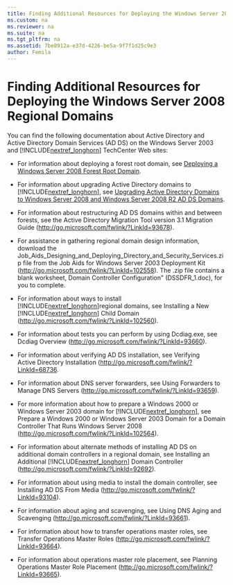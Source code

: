 ```yaml
---
title: Finding Additional Resources for Deploying the Windows Server 2008 Regional Domains
ms.custom: na
ms.reviewer: na
ms.suite: na
ms.tgt_pltfrm: na
ms.assetid: 7be8912a-e37d-4226-be5a-9f7f1d25c9e3
author: Femila
---
```

# Finding Additional Resources for Deploying the Windows Server 2008 Regional Domains
You can find the following documentation about Active Directory and Active Directory Domain Services \(AD DS\) on the Windows Server 2003 and [!INCLUDE[nextref_longhorn](../Token/nextref_longhorn_md.md)] TechCenter Web sites:  
  
-   For information about deploying a forest root domain, see [Deploying a Windows Server 2008 Forest Root Domain](../Topic/Deploying-a-Windows-Server-2008-Forest-Root-Domain.md).  
  
-   For information about upgrading Active Directory domains to [!INCLUDE[nextref_longhorn](../Token/nextref_longhorn_md.md)], see [Upgrading Active Directory Domains to Windows Server 2008 and Windows Server 2008 R2 AD DS Domains](../Topic/Upgrading-Active-Directory-Domains-to-Windows-Server-2008-and-Windows-Server-2008-R2-AD-DS-Domains.md).  
  
-   For information about restructuring AD DS domains within and between forests, see the Active Directory Migration Tool version 3.1 Migration Guide \([http:\/\/go.microsoft.com\/fwlink\/?LinkId\=93678](http://go.microsoft.com/fwlink/?LinkId=93678)\).  
  
-   For assistance in gathering regional domain design information, download the Job\_Aids\_Designing\_and\_Deploying\_Directory\_and\_Security\_Services.zip file from the Job Aids for Windows Server 2003 Deployment Kit \([http:\/\/go.microsoft.com\/fwlink\/?LinkId\=102558](http://go.microsoft.com/fwlink/?LinkId=102558)\). The .zip file contains a blank worksheet, Domain Controller Configuration" \(DSSDFR\_1.doc\), for you to complete.  
  
-   For information about ways to install [!INCLUDE[nextref_longhorn](../Token/nextref_longhorn_md.md)]regional domains, see Installing a New [!INCLUDE[nextref_longhorn](../Token/nextref_longhorn_md.md)] Child Domain \([http:\/\/go.microsoft.com\/fwlink\/?LinkId\=102560](http://go.microsoft.com/fwlink/?LinkId=102560)\).  
  
-   For information about tests you can perform by using Dcdiag.exe, see Dcdiag Overview \([http:\/\/go.microsoft.com\/fwlink\/?LinkId\=93660](http://go.microsoft.com/fwlink/?LinkId=93660)\).  
  
-   For information about verifying AD DS installation, see Verifying Active Directory Installation \([http:\/\/go.microsoft.com\/fwlink\/?LinkId\=68736](http://go.microsoft.com/fwlink/?LinkId=68736).  
  
-   For information about DNS server forwarders, see Using Forwarders to Manage DNS Servers \([http:\/\/go.microsoft.com\/fwlink\/?LinkId\=93659](http://go.microsoft.com/fwlink/?LinkId=93659)\).  
  
-   For more information about how to prepare a Windows 2000 or Windows Server 2003 domain for [!INCLUDE[nextref_longhorn](../Token/nextref_longhorn_md.md)], see Prepare a Windows 2000 or Windows Server 2003 Domain for a Domain Controller That Runs Windows Server 2008 \([http:\/\/go.microsoft.com\/fwlink\/?LinkId\=102564](http://go.microsoft.com/fwlink/?LinkId=102564)\).  
  
-   For information about alternate methods of installing AD DS on additional domain controllers in a regional domain, see Installing an Additional [!INCLUDE[nextref_longhorn](../Token/nextref_longhorn_md.md)] Domain Controller \([http:\/\/go.microsoft.com\/fwlink\/?LinkId\=92692](http://go.microsoft.com/fwlink/?LinkId=92692)\).  
  
-   For information about using media to install the domain controller, see Installing AD DS From Media \([http:\/\/go.microsoft.com\/fwlink\/?LinkId\=93104](http://go.microsoft.com/fwlink/?LinkId=93104)\).  
  
-   For information about aging and scavenging, see Using DNS Aging and Scavenging \([http:\/\/go.microsoft.com\/fwlink\/?LinkId\=93661](http://go.microsoft.com/fwlink/?LinkId=93661)\).  
  
-   For information about how to transfer operations master roles, see Transfer Operations Master Roles \([http:\/\/go.microsoft.com\/fwlink\/?LinkId\=93664](http://go.microsoft.com/fwlink/?LinkId=93664)\).  
  
-   For information about operations master role placement, see Planning Operations Master Role Placement \([http:\/\/go.microsoft.com\/fwlink\/?LinkId\=93665](http://go.microsoft.com/fwlink/?LinkId=93665)\).  
  
